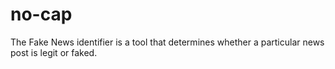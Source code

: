 # no-cap
The Fake News identifier is a tool that determines whether a particular news post is legit or faked.
